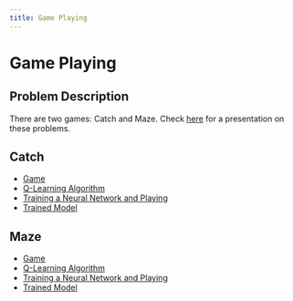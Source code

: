 ```yaml
---
title: Game Playing
---
```


# Game Playing

## Problem Description

There are two games: Catch and Maze.
Check <a target="_blank" href="{{site.baseurl}}/presentations/GamePlaying.pdf">here</a>
for a presentation on these problems.

## Catch

- <a target="_blank" href="{{site.dataurl}}/CatchGame/qcatch.py">Game</a>
- <a target="_blank" href="{{site.dataurl}}/CatchGame/qlearning.py">Q-Learning Algorithm</a>
- <a target="_blank" href="{{site.dataurl}}/CatchGame/training.py">Training a Neural Network and Playing</a>
- <a target="_blank" href="{{site.dataurl}}/CatchGame/model.h5">Trained Model</a>

## Maze

- <a target="_blank" href="{{site.dataurl}}/MazeGame/qmaze.py">Game</a>
- <a target="_blank" href="{{site.dataurl}}/MazeGame/qlearning.py">Q-Learning Algorithm</a>
- <a target="_blank" href="{{site.dataurl}}/MazeGame/training.py">Training a Neural Network and Playing</a>
- <a target="_blank" href="{{site.dataurl}}/MazeGame/model.h5">Trained Model</a>
